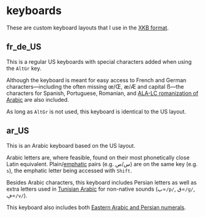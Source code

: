 # keyboards
These are custom keyboard layouts that I use in the [XKB format](https://en.wikipedia.org/wiki/X_keyboard_extension).

## fr_de_US
This is a regular US keyboards with special characters added when using the `AltGr` key.

Although the keyboard is meant for easy access to French and German characters&mdash;including the often missing œ/Œ, æ/Æ and capital ẞ&mdash;the characters for Spanish, Portuguese, Romanian, and [ALA-LC romanization of Arabic](https://en.wikipedia.org/wiki/Romanization_of_Arabic#Comparison_table) are also included.

As long as `AltGr` is not used, this keyboard is identical to the US layout.

## ar_US
This is an Arabic keyboard based on the US layout.

Arabic letters are, where feasible, found on their most phonetically close Latin equivalent. Plain/[emphatic](https://en.wikipedia.org/wiki/Emphatic_consonant) pairs (e.g. س/ص) are on the same key (e.g. `s`), the emphatic letter being accessed with `Shift`.

Besides Arabic characters, this keyboard includes Persian letters as well as extra letters used in [Tunisian Arabic](https://en.wikipedia.org/wiki/Tunisian_Arabic#Arabic_script) for non-native sounds (پ=`/p/`, ڨ=`/ɡ/`, ڥ=`/v/`).

This keyboard also includes both [Eastern Arabic and Persian numerals](https://en.wikipedia.org/wiki/Eastern_Arabic_numerals).
